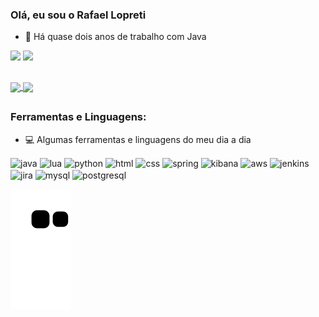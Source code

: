### Olá, eu sou o Rafael Lopreti

- 🎉 Há quase dois anos de trabalho com Java

<div> 
  <a href = "mailto:rafael.lopreti@gmail.com"><img src="https://img.shields.io/badge/-Gmail-%23333?style=for-the-badge&logo=gmail&logoColor=white" target="_blank"></a>
  <a href="https://www.linkedin.com/in/allan-lopreti" target="_blank"><img src="https://img.shields.io/badge/-LinkedIn-%230077B5?style=for-the-badge&logo=linkedin&logoColor=white" target="_blank"></a> 
</div>

##

<a href="https://github.com/anuraghazra/github-readme-stats">
  <img height=200 align="center" src="https://github-readme-stats.vercel.app/api?username=RafaelLopreti&show_icons=true&theme=tokyonight" />
</a>
<a href="https://github.com/anuraghazra/convoychat">
  <img height=200 align="center" src="https://github-readme-stats.vercel.app/api/top-langs?username=RafaelLopreti&theme=tokyonight&layout=compact&langs_count=8&card_width=320" />
</a>

##

### Ferramentas e Linguagens:

- 💻 Algumas ferramentas e linguagens do meu dia a dia
<div style="display: inline_block">
  <img align="center" alt="java" height="40" width="40" src="https://cdn.jsdelivr.net/gh/devicons/devicon/icons/java/java-original-wordmark.svg"/>
  <img align="center" alt="lua" height="40" width="40" src="https://cdn.jsdelivr.net/gh/devicons/devicon/icons/lua/lua-original-wordmark.svg"/>
  <img align="center" alt="python" height="40" width="40" src="https://cdn.jsdelivr.net/gh/devicons/devicon/icons/python/python-original.svg"/>
  <img align="center" alt="html" height="40" width="40" src="https://cdn.jsdelivr.net/gh/devicons/devicon/icons/html5/html5-original.svg"/>
  <img align="center" alt="css" height="40" width="40" src="https://cdn.jsdelivr.net/gh/devicons/devicon/icons/css3/css3-original.svg">
  <img align="center" alt="spring" height="40" width="40" src="https://cdn.jsdelivr.net/gh/devicons/devicon/icons/spring/spring-original-wordmark.svg"/>
  <img align="center" alt="kibana" height="40" width="40" src="https://www.vectorlogo.zone/logos/elasticco_kibana/elasticco_kibana-icon.svg"/>
  <img align="center" alt="aws" height="40" width="40" src="https://cdn.jsdelivr.net/gh/devicons/devicon/icons/amazonwebservices/amazonwebservices-original.svg"/>
  <img align="center" alt="jenkins" height="40" width="40" src="https://cdn.jsdelivr.net/gh/devicons/devicon/icons/jenkins/jenkins-original.svg"/>
  <img align="center" alt="jira" height="40" width="40" src="https://cdn.jsdelivr.net/gh/devicons/devicon/icons/jira/jira-original.svg" />
  <img align="center" alt="mysql" height="50" width="50" src="https://cdn.jsdelivr.net/gh/devicons/devicon/icons/mysql/mysql-original-wordmark.svg"/>
  <img align="center" alt="postgresql" height="40" width="40" src="https://cdn.jsdelivr.net/gh/devicons/devicon/icons/postgresql/postgresql-plain-wordmark.svg"/>   
</div>

![snake gif](https://github.com/RafaelLopreti/RafaelLopreti/blob/output/github-contribution-grid-snake.svg)
